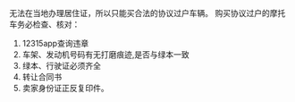 无法在当地办理居住证，所以只能买合法的协议过户车辆。
购买协议过户的摩托车务必检查、核对：

1. 12315app查询违章
2. 车架、发动机号码有无打磨痕迹,是否与绿本一致
3. 绿本、行驶证必须齐全
4. 转让合同书
5. 卖家身份证正反复印件。
